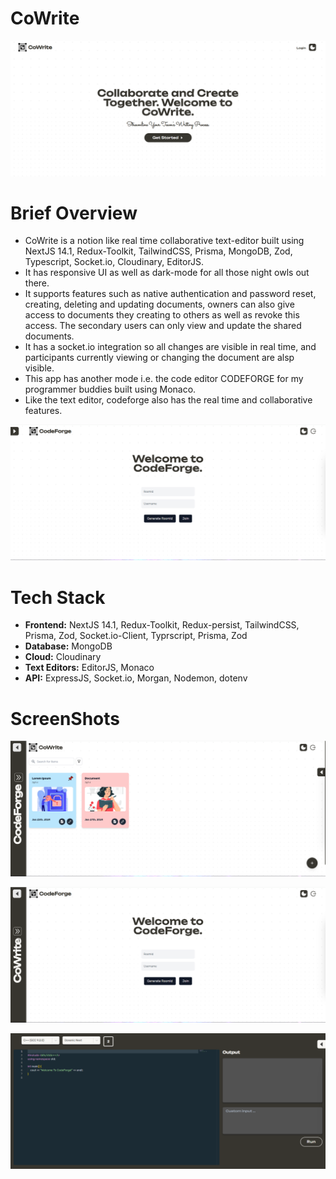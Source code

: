 # CoWrite

![1706670598418](image/README/1706670598418.png)

# Brief Overview

- CoWrite is a notion like real time collaborative text-editor built using NextJS 14.1, Redux-Toolkit, TailwindCSS, Prisma, MongoDB, Zod, Typescript, Socket.io, Cloudinary, EditorJS.
- It has responsive UI as well as dark-mode for all those night owls out there.
- It supports features such as native authentication and password reset, creating, deleting and updating documents, owners can also give access to documents they creating to others as well as revoke this access. The secondary users can only view and update the shared documents.
- It has a socket.io integration so all changes are visible in real time, and participants currently viewing or changing the document are alsp visible.
- This app has another mode i.e. the code editor CODEFORGE for my programmer buddies built using Monaco.
- Like the text editor, codeforge also has the real time and collaborative features.

![1706671160146](image/README/1706671160146.png)

# Tech Stack

- **Frontend:** NextJS 14.1, Redux-Toolkit, Redux-persist, TailwindCSS, Prisma, Zod, Socket.io-Client, Typrscript, Prisma, Zod
- **Database:** MongoDB
- **Cloud:** Cloudinary
- **Text Editors:** EditorJS, Monaco
- **API:** ExpressJS, Socket.io, Morgan, Nodemon, dotenv

# **ScreenShots**

![1706676017141](image/README/1706676017141.png)

![1706676038792](image/README/1706676038792.png)

![1706676224316](image/README/1706676224316.png)
